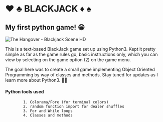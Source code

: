 # :hearts: :clubs:  BLACKJACK :diamonds: :spades: 
## My first python game! :grin:
![The Hangover - Blackjack Scene HD](https://i.makeagif.com/media/5-02-2017/hwKufg.gif)


 <p> This is a text-based BlackJack game set up using Python3. Kept it pretty simple as far as the game rules go, basic instructions only, which you can view by selecting on the game option (2) on the game menu. 
 
 The goal here was to create a small game implementing Object Oriented Programming by way of classes and methods. Stay tuned for updates as I learn more about Python3. :blue_book::memo: <p>

        

#### Python tools used
        
            1. Colorama/Fore (for terminal colors) 
            2. random function import for dealer shuffles
            3. For and While loops
            4. Classes and methods
          




